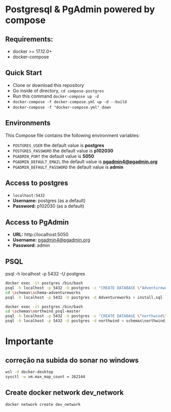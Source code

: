 # Postgresql & PgAdmin powered by compose

## Requirements:

- docker >= 17.12.0+
- docker-compose

## Quick Start

- Clone or download this repository
- Go inside of directory, `cd compose-postgres`
- Run this command `docker-compose up -d`
- `docker-compose -f docker-compose.yml up -d --build`
- `docker-compose -f "docker-compose.yml" down`

## Environments

This Compose file contains the following environment variables:

- `POSTGRES_USER` the default value is **postgres**
- `POSTGRES_PASSWORD` the default value is **p102030**
- `PGADMIN_PORT` the default value is **5050**
- `PGADMIN_DEFAULT_EMAIL` the default value is **pgadmin4@pgadmin.org**
- `PGADMIN_DEFAULT_PASSWORD` the default value is **admin**

## Access to postgres

- `localhost:5432`
- **Username:** postgres (as a default)
- **Password:** p102030 (as a default)

## Access to PgAdmin

- **URL:** http://localhost:5050
- **Username:** pgadmin4@pgadmin.org
- **Password:** admin

## PSQL

psql -h localhost -p 5432 -U postgres

```bash
docker exec -it postgres /bin/bash
psql -h localhost -p 5432 -U postgres -c "CREATE DATABASE \"Adventureworks\";"
cd \schemas\schema-adventureworks
psql -h localhost -p 5432 -U postgres -d Adventureworks < install.sql
```

```bash
docker exec -it postgres /bin/bash
cd \schemas\northwind_psql-master
psql -h localhost -p 5432 -U postgres -c "CREATE DATABASE \"northwind\";"
psql -h localhost -p 5432 -U postgres -d northwind < schemas\northwind_psql-master\northwind.sql
```

# Importante

## correção na subida do sonar no windows

```bash
wsl -d docker-desktop
sysctl -w vm.max_map_count = 262144
```

## Create docker network dev_network

```bash
docker network create dev_network
```
